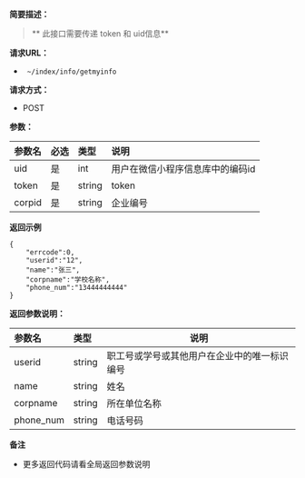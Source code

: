 **简要描述：**




> ** 此接口需要传递 token 和 uid信息**

**请求URL：**
- ` ~/index/info/getmyinfo`

**请求方式：**
- POST

**参数：**

| 参数名 | 必选 | 类型 | 说明 |
| :---- | :--- | :----- | :--- |
| uid | 是 | int | 用户在微信小程序信息库中的编码id|
| token | 是 | string | token|
| corpid | 是 | string | 企业编号|


**返回示例**

```
{
	"errcode":0,
	"userid":"12",
	"name":"张三",
	"corpname":"学校名称",
	"phone_num":"13444444444"
}
```

**返回参数说明：**

| 参数名 | 类型 | 说明 |
| :---- | :----- | ----- |
| userid | string | 职工号或学号或其他用户在企业中的唯一标识编号  |
| name | string | 姓名 |
| corpname  | string | 所在单位名称|
| phone_num  | string | 电话号码|


**备注**

- 更多返回代码请看全局返回参数说明
